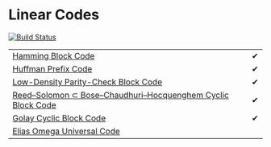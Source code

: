 # Linear Codes

[![Build Status](https://travis-ci.org/ItmoDreamTeam/linear-codes.svg?branch=master)](https://travis-ci.org/ItmoDreamTeam/linear-codes)

<table>
<tr>
    <td><a href="https://github.com/ItmoDreamTeam/linear-codes/blob/master/src/main/java/linearcodes/HammingCode.kt">Hamming Block Code</a></td>
    <td>✔</td>    
</tr>
<tr>
    <td><a href="https://github.com/ItmoDreamTeam/linear-codes/blob/master/src/main/java/linearcodes/HuffmanCode.kt">Huffman Prefix Code</a></td>
    <td>✔</td>    
</tr>
<tr>
    <td><a href="https://github.com/ItmoDreamTeam/linear-codes/blob/master/src/main/java/linearcodes/LdpcCode.kt">Low-Density Parity-Check Block Code</a></td>
    <td>✔</td>    
</tr>
<tr>
    <td><a href="https://github.com/ItmoDreamTeam/linear-codes-py/blob/master/main/bch.py">Reed–Solomon ⊂ Bose–Chaudhuri–Hocquenghem Cyclic Block Code</a></td>
    <td>✔</td>    
</tr>
<tr>
    <td><a href="https://github.com/ItmoDreamTeam/linear-codes-py/blob/master/main/golay.py">Golay Cyclic Block Code</a></td>
    <td>✔</td>    
</tr>
<tr>
    <td><a href="https://github.com/ItmoDreamTeam/linear-codes/blob/master/src/main/java/linearcodes/EliasOmegaUniversalCode.kt">Elias Omega Universal Code</a></td>
    <td></td>    
</tr>
</table>
